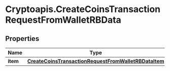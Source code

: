 # Cryptoapis.CreateCoinsTransactionRequestFromWalletRBData

## Properties

Name | Type | Description | Notes
------------ | ------------- | ------------- | -------------
**item** | [**CreateCoinsTransactionRequestFromWalletRBDataItem**](CreateCoinsTransactionRequestFromWalletRBDataItem.md) |  | 


